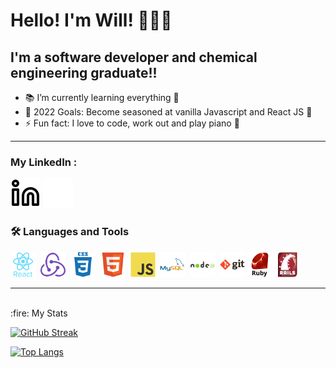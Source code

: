 # Hello! I'm Will! 👋👨‍💻

## I'm a software developer and chemical engineering graduate!!

- 📚 I’m currently learning everything 🤣
- 🥅 2022 Goals: Become seasoned at vanilla Javascript and React JS 💪
- ⚡ Fun fact: I love to code, work out and play piano 🎹

------------------
### My LinkedIn :  
[![website](./img/linkedin-light.svg)](https://linkedin.com/in/will-yu-56b101a8#gh-light-mode-only) 
[![website](./img/linkedin-dark.svg)](https://linkedin.com/in/will-yu-56b101a8#gh-dark-mode-only)



### :hammer_and_wrench: Languages and Tools 


  
  <div>
  <img src="https://github.com/devicons/devicon/blob/master/icons/react/react-original-wordmark.svg" title="React" alt="React" width="40" height="40"/>&nbsp;
  <img src="https://github.com/devicons/devicon/blob/master/icons/redux/redux-original.svg" title="Redux" alt="Redux " width="40" height="40"/>&nbsp;
  <img src="https://github.com/devicons/devicon/blob/master/icons/css3/css3-plain-wordmark.svg"  title="CSS3" alt="CSS" width="40" height="40"/>&nbsp;
  <img src="https://github.com/devicons/devicon/blob/master/icons/html5/html5-original.svg" title="HTML5" alt="HTML" width="40" height="40"/>&nbsp;
  <img src="https://github.com/devicons/devicon/blob/master/icons/javascript/javascript-original.svg" title="JavaScript" alt="JavaScript" width="40" height="40"/>&nbsp;
  <img src="https://github.com/devicons/devicon/blob/master/icons/mysql/mysql-original-wordmark.svg" title="MySQL"  alt="MySQL" width="40" height="40"/>&nbsp;
  <img src="https://github.com/devicons/devicon/blob/master/icons/nodejs/nodejs-original-wordmark.svg" title="NodeJS" alt="NodeJS" width="40" height="40"/>&nbsp;
  <img src="https://github.com/devicons/devicon/blob/master/icons/git/git-original-wordmark.svg" title="Git" **alt="Git" width="40" height="40"/>
  <img src="https://github.com/devicons/devicon/blob/master/icons/ruby/ruby-original-wordmark.svg" title="Ruby" **alt="Ruby" width="40" height="40"/>
  <img src="https://github.com/devicons/devicon/blob/master/icons/rails/rails-original-wordmark.svg" title="Rails" **alt="Rails" width="40" height="40"/>
 
</div>

------------------

<br />
:fire: My Stats  <br />


[![GitHub Streak](http://github-readme-streak-stats.herokuapp.com?user=wyu6609&theme=dark&background=000000)](https://git.io/streak-stats)

[![Top Langs](https://github-readme-stats.vercel.app/api/top-langs/?username=wyu6609&layout=compact&theme=vision-friendly-dark)](https://github.com/anuraghazra/github-readme-stats)




